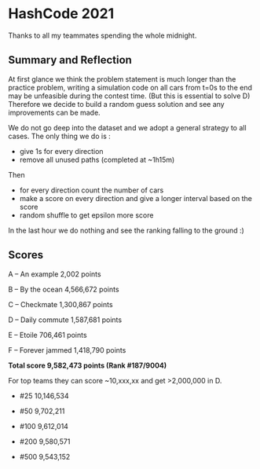 # HashCode 2021

Thanks to all my teammates spending the whole midnight.

## Summary and Reflection

At first glance we think the problem statement is much longer than the practice problem, writing a simulation code on all cars from t=0s to the end may be unfeasible during the contest time. (But this is essential to solve D) Therefore we decide to build a random guess solution and see any improvements can be made.

We do not go deep into the dataset and we adopt a general strategy to all cases.
The only thing we do is :

- give 1s for every direction
- remove all unused paths (completed at ~1h15m)

Then

- for every direction count the number of cars
- make a score on every direction and give a longer interval based on the score
- random shuffle to get epsilon more score

In the last hour we do nothing and see the ranking falling to the ground :)

## Scores

A – An example
2,002 points

B – By the ocean
4,566,672 points

C – Checkmate
1,300,867 points

D – Daily commute
1,587,681 points

E – Etoile
706,461 points

F – Forever jammed
1,418,790 points

**Total score
9,582,473 points (Rank #187/9004)**

For top teams they can score ~10,xxx,xx and get >2,000,000 in D.

- #25 10,146,534

- #50 9,702,211

- #100 9,612,014

- #200 9,580,571

- #500 9,543,152